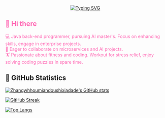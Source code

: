 <div align="center">
<a href="https://git.io/typing-svg">
    <img src="https://readme-typing-svg.demolab.com?font=Fira+Code&weight=500&duration=1500&pause=500&center=true&vCenter=true&multiline=true&width=435&height=60&lines=Welcome+to+my+homepage%2C+;I'm+Zhang&color=A0A0A0" alt="Typing SVG">
</a>
</div>

## <span style="color:#FF69B4;">👋 Hi there</span> 

<span style="color:#FF69B4;">💻 Java back-end programmer, pursuing AI master's. Focus on enhancing skills, engage in enterprise projects.</span> 
<br>
<span style="color:#FF69B4;">🏢 Eager to collaborate on microservices and  AI projects.</span> 
<br>
<span style="color:#FF69B4;">🏋️ Passionate about fitness and coding. Workout for stress relief, enjoy solving coding puzzles in spare time.</span> 






## 🚀 GitHub Statistics

<!-- GitHub 统计 -->
[![Zhangwhhoumiandoushixiadade's GitHub stats](https://github-readme-stats.vercel.app/api?username=Zhangwhhoumiandoushixiadade&show_icons=true&theme=transparent)](https://github.com/Zhangwhhoumiandoushixiadade)

<!-- GitHub Streak（连续提交天数） -->
[![GitHub Streak](https://streak-stats.demolab.com/?user=Zhangwhhoumiandoushixiadade&theme=transparent)](https://github.com/Zhangwhhoumiandoushixiadade)

<!-- 最常用编程语言 -->
[![Top Langs](https://github-readme-stats.vercel.app/api/top-langs/?username=Zhangwhhoumiandoushixiadade&layout=compact&theme=transparent)](https://github.com/Zhangwhhoumiandoushixiadade)




<!--
**Zhang/Zhang** is a ✨ _special_ ✨ repository because its `README.md` (this file) appears on your GitHub profile.

Here are some ideas to get you started:
- 🔭 I’m currently working on...
- 🌱 I’m currently learning...
- 👯 I’m looking to collaborate on...
- 🤔 I’m looking for help with...
- 💬 Ask me about...
- 📫 How to reach me:...
- 😄 Pronouns:...
- ⚡ Fun fact:...
-->
